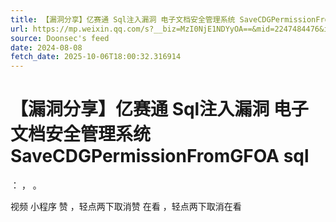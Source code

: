 ```yaml
---
title: 【漏洞分享】亿赛通 Sql注入漏洞 电子文档安全管理系统 SaveCDGPermissionFromGFOA sql
url: https://mp.weixin.qq.com/s?__biz=MzI0NjE1NDYyOA==&mid=2247484476&idx=2&sn=6376360922a34ec0251c2713ab116889
source: Doonsec's feed
date: 2024-08-08
fetch_date: 2025-10-06T18:00:32.316914
---
```


# 【漏洞分享】亿赛通 Sql注入漏洞 电子文档安全管理系统 SaveCDGPermissionFromGFOA sql

：
，
。

视频
小程序
赞
，轻点两下取消赞
在看
，轻点两下取消在看